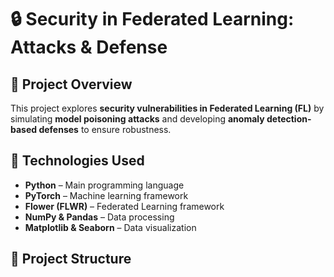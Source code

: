 # 🔒 Security in Federated Learning: Attacks & Defense

## 📌 Project Overview
This project explores **security vulnerabilities in Federated Learning (FL)** by simulating **model poisoning attacks** and developing **anomaly detection-based defenses** to ensure robustness.

## 🔹 Technologies Used
- **Python** – Main programming language
- **PyTorch** – Machine learning framework
- **Flower (FLWR)** – Federated Learning framework
- **NumPy & Pandas** – Data processing
- **Matplotlib & Seaborn** – Data visualization

## 📂 Project Structure
